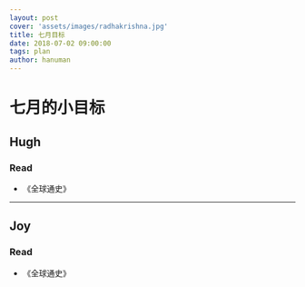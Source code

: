 ```yaml
---
layout: post
cover: 'assets/images/radhakrishna.jpg'
title: 七月目标
date: 2018-07-02 09:00:00
tags: plan
author: hanuman
---
```




# 七月的小目标

## Hugh

### Read

- 《全球通史》

----

## Joy

### Read

- 《全球通史》